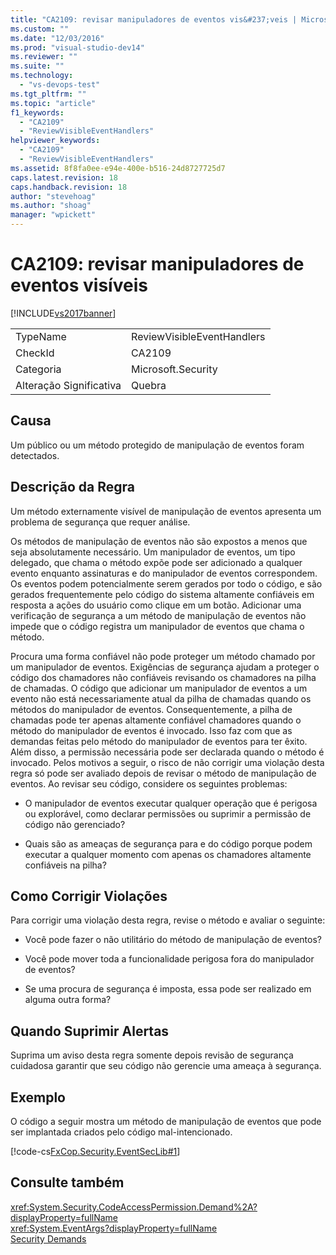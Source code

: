 ```yaml
---
title: "CA2109: revisar manipuladores de eventos vis&#237;veis | Microsoft Docs"
ms.custom: ""
ms.date: "12/03/2016"
ms.prod: "visual-studio-dev14"
ms.reviewer: ""
ms.suite: ""
ms.technology: 
  - "vs-devops-test"
ms.tgt_pltfrm: ""
ms.topic: "article"
f1_keywords: 
  - "CA2109"
  - "ReviewVisibleEventHandlers"
helpviewer_keywords: 
  - "CA2109"
  - "ReviewVisibleEventHandlers"
ms.assetid: 8f8fa0ee-e94e-400e-b516-24d8727725d7
caps.latest.revision: 18
caps.handback.revision: 18
author: "stevehoag"
ms.author: "shoag"
manager: "wpickett"
---
```

# CA2109: revisar manipuladores de eventos vis&#237;veis
[!INCLUDE[vs2017banner](../code-quality/includes/vs2017banner.md)]

|||  
|-|-|  
|TypeName|ReviewVisibleEventHandlers|  
|CheckId|CA2109|  
|Categoria|Microsoft.Security|  
|Alteração Significativa|Quebra|  
  
## Causa  
 Um público ou um método protegido de manipulação de eventos foram detectados.  
  
## Descrição da Regra  
 Um método externamente visível de manipulação de eventos apresenta um problema de segurança que requer análise.  
  
 Os métodos de manipulação de eventos não são expostos a menos que seja absolutamente necessário.  Um manipulador de eventos, um tipo delegado, que chama o método expõe pode ser adicionado a qualquer evento enquanto assinaturas e do manipulador de eventos correspondem.  Os eventos podem potencialmente serem gerados por todo o código, e são gerados frequentemente pelo código do sistema altamente confiáveis em resposta a ações do usuário como clique em um botão.  Adicionar uma verificação de segurança a um método de manipulação de eventos não impede que o código registra um manipulador de eventos que chama o método.  
  
 Procura uma forma confiável não pode proteger um método chamado por um manipulador de eventos.  Exigências de segurança ajudam a proteger o código dos chamadores não confiáveis revisando os chamadores na pilha de chamadas.  O código que adicionar um manipulador de eventos a um evento não está necessariamente atual da pilha de chamadas quando os métodos do manipulador de eventos.  Consequentemente, a pilha de chamadas pode ter apenas altamente confiável chamadores quando o método do manipulador de eventos é invocado.  Isso faz com que as demandas feitas pelo método do manipulador de eventos para ter êxito.  Além disso, a permissão necessária pode ser declarada quando o método é invocado.  Pelos motivos a seguir, o risco de não corrigir uma violação desta regra só pode ser avaliado depois de revisar o método de manipulação de eventos.  Ao revisar seu código, considere os seguintes problemas:  
  
-   O manipulador de eventos executar qualquer operação que é perigosa ou explorável, como declarar permissões ou suprimir a permissão de código não gerenciado?  
  
-   Quais são as ameaças de segurança para e do código porque podem executar a qualquer momento com apenas os chamadores altamente confiáveis na pilha?  
  
## Como Corrigir Violações  
 Para corrigir uma violação desta regra, revise o método e avaliar o seguinte:  
  
-   Você pode fazer o não utilitário do método de manipulação de eventos?  
  
-   Você pode mover toda a funcionalidade perigosa fora do manipulador de eventos?  
  
-   Se uma procura de segurança é imposta, essa pode ser realizado em alguma outra forma?  
  
## Quando Suprimir Alertas  
 Suprima um aviso desta regra somente depois revisão de segurança cuidadosa garantir que seu código não gerencie uma ameaça à segurança.  
  
## Exemplo  
 O código a seguir mostra um método de manipulação de eventos que pode ser implantada criados pelo código mal\-intencionado.  
  
 [!code-cs[FxCop.Security.EventSecLib#1](../code-quality/codesnippet/CSharp/ca2109-review-visible-event-handlers_1.cs)]  
  
## Consulte também  
 <xref:System.Security.CodeAccessPermission.Demand%2A?displayProperty=fullName>   
 <xref:System.EventArgs?displayProperty=fullName>   
 [Security Demands](http://msdn.microsoft.com/pt-br/324c14f8-54ff-494d-9fd1-bfd20962c8ba)